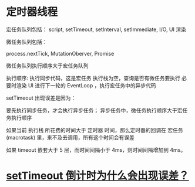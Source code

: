 # 定时器线程

宏任务队列包括：
script, setTimeout, setInterval, setImmediate, I/O, UI 渲染

微任务队列包括：

process.nextTick, MutationOberver, Promise

微任务队列执行顺序大于宏任务队列

执行顺序:
执行同步代码，这是宏任务
执行栈为空，查询是否有微任务要执行
必要时渲染 UI
进行下一轮的 EventLoop ，执行宏任务中的异步代码



setTimeout 出现误差是因为：

要先执行同步任务，才会执行异步任务；
异步任务中，微任务执行顺序大于宏任务执行顺序

如果当前 执行栈 所花费的时间大于 定时器 时间，那么定时器的回调在 宏任务(macrotask) 里，来不及去调用，所有这个时间会有误差

如果 timeout 嵌套大于 5 层，而时间间隔小于 4ms，则时间间隔增加到 4ms。

# [setTimeout 倒计时为什么会出现误差？](https://github.com/YvetteLau/Step-By-Step/issues/21#issuecomment-499396674)

